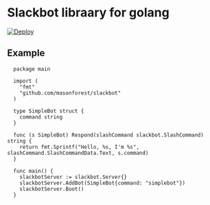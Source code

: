 
# Slackbot libraary for golang

[![Deploy](https://www.herokucdn.com/deploy/button.png)](https://heroku.com/deploy)

## Example

      package main

      import (
        "fmt"
        "github.com/masonforest/slackbot"
      )

      type SimpleBot struct {
        command string
      }

      func (s SimpleBot) Respond(slashCommand slackbot.SlashCommand) string {
        return fmt.Sprintf("Hello, %s, I'm %s", slashCommand.SlashCommandData.Text, s.command)
      }

      func main() {
        slackbotServer := slackbot.Server{}
        slackbotServer.AddBot(SimpleBot{command: "simplebot"})
        slackbotServer.Boot()
      }

